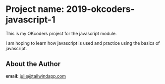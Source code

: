 # Project name: 2019-okcoders-javascript-1

This is my OKcoders project for the javascript module.

I am hoping to learn how javascript is used and practice using the basics of javascript.

## About the Author

**email:** julie@tailwindapp.com
